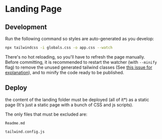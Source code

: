 # Landing Page

## Development

Run the following command so styles are auto-generated as you develop:

```bash
npx tailwindcss -i globals.css -o app.css --watch
```

There's no hot reloading, so you'll have to refresh the page manually.
Before committing, it is recommended to restart the watcher (with `--minify` flag) to remove the unused generated tailwind classes (See [this issue for explanation](https://github.com/tailwindlabs/tailwindcss-jit/issues/57)), and to minify the code ready to be published.

## Deploy

the content of the landing folder must be deployed (all of it\*) as a static page (It's just a static page with a bunch of CSS and js scripts).

The only files that must be excluded are:

`Readme.md`

`tailwind.config.js`
